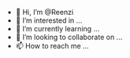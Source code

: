 - 👋 Hi, I’m @Reenzi
- 👀 I’m interested in ...
- 🌱 I’m currently learning ...
- 💞️ I’m looking to collaborate on ...
- 📫 How to reach me ...

<!---
Reenzi/Reenzi is a ✨ special ✨ repository because its `README.md` (this file) appears on your GitHub profile.
You can click the Preview link to take a look at your changes.
--->
